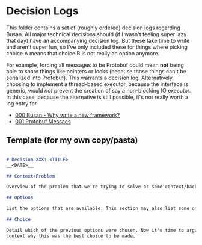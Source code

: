 # Decision Logs

This folder contains a set of (roughly ordered) decision logs regarding Busan. All major technical decisions
should (if I wasn't feeling super lazy that day) have an accompanying decision log. But these take time to
write and aren't super fun, so I've only included these for things where picking choice A means that choice
B is not really an option anymore.

For example, forcing all messages to be Protobuf could mean __not__ being able to share things like pointers or
locks (because those things can't be serialized into Protobuf). This warrants a decision log. Alternatively,
choosing to implement a thread-based executor, because the interface is generic, would _not_ prevent the creation
of say a non-blocking IO executor. In this case, because the alternative is still possible, it's not really
worth a log entry for.

  + [000 Busan - Why write a new framework?](https://github.com/JohnMurray/busan/blob/main/decisions/000-busan.md)
  + [001 Protobuf Messaes](https://github.com/JohnMurray/busan/blob/main/decisions/001-protobuf.md)


## Template (for my own copy/pasta)

```markdown

# Decision XXX: <TITLE>
__<DATE>__

## Context/Problem

Overview of the problem that we're trying to solve or some context/background information

## Options

List the options that are available. This section may also list some of the pros and cons (in an objective fasion)

## Choice

Detail which of the previous options were chosen. Now it's time to argue based on the pros and cons and the given
context why this was the best choice to be made.

```
